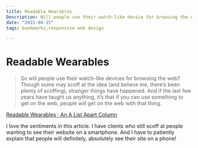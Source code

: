 ```yaml
---
title: Readable Wearables
Description: Will people use their watch-like device for browsing the web? Of course they will!!
date: "2015-04-15"
tags: bookmarks,responsive web design

---
```


# Readable Wearables

> So will people use their watch-like devices for browsing the web? Though some may scoff at the idea (and believe me, there’s been plenty of scoffing), stranger things have happened. And if the last few years have taught us anything, it’s that if you can use something to get on the web, people will get on the web with that thing.

[Readable Wearables · An A List Apart Column](http://alistapart.com/column/readable-wearables)

I love the sentiments in this article. I have clients who still scoff at people wanting to see their website on a smartphone. And I have to patiently explain that people will definitely, absolutely see their site on a phone!
